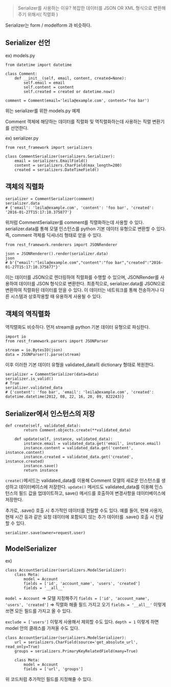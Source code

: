 > Serializer를 사용하는 이유?
> 복잡한 데이터를 JSON OR XML 형식으로 변환해주기 위해서( 직렬화 )

Serializer는 form / modelform 과 비슷하다.

## Serializer 선언

ex) models.py
```
from datetime import datetime

class Comment:
    def __init__(self, email, content, created=None):
        self.email = email
        self.content = content
        self.created = created or datetime.now()

comment = Comment(email='leila@example.com', content='foo bar')
```
위는 serializer를 위한 models.py 예제

Comment 객체에 해당하는 데이터를 직렬화 및 역직렬화하는데 사용하는 직렬 변환기를 선언한다.

ex) serializer.py
```
from rest_framework import serializers

class CommentSerializer(serializers.Serializer):
    email = serializers.EmailField()
    content = serializers.CharField(max_length=200)
    created = serializers.DateTimeField()
```


## 객체의 직렬화

```
serializer = CommentSerializer(comment)
serializer.data
# {'email': 'leila@example.com', 'content': 'foo bar', 'created': '2016-01-27T15:17:10.375877'}
```
위처럼 CommentSerializer를 comment를 직렬화하는데 사용할 수 있다.
serializer.data를 통해 모델 인스턴스를 python 기본 데이터 유형으로 변환할 수 있다. 즉, comment 객체를 딕셔너리 형태로 얻을 수 있다.

```
from rest_framework.renderers import JSONRenderer

json = JSONRenderer().render(serializer.data)
json
# b'{"email":"leila@example.com","content":"foo bar","created":"2016-01-27T15:17:10.375877"}'
```
이는 데이터를 JSON으로 렌더링하여 직렬화를 수행할 수 있으며, JSONRender를 사용하여 데이터를 JSON 형식으로 변환한다.
최종적으로, serializer.data를 JSON으로 변환하여 직렬화된 데이터를 얻을 수 있다. 이 데이터는 네트워크를 통해 전송하거나 다른 시스템과 상호작용할 때 유용하게 사용될 수 있다.

## 객체의 역직렬화

역직렬화도 비슷하다. 먼저 stream을 python 기본 데이터 유형으로 파싱한다.
```
import io
from rest_framework.parsers import JSONParser

stream = io.BytesIO(json)
data = JSONParser().parse(stream)
```

이후 이러한 기본 데이터 유형을 validated_data의 dictionary 형태로 복원한다.
```
serializer = CommentSerializer(data=data)
serializer.is_valid()
# True
serializer.validated_data
# {'content': 'foo bar', 'email': 'leila@example.com', 'created': datetime.datetime(2012, 08, 22, 16, 20, 09, 822243)}
```

## Serializer에서 인스턴스의 저장


```
def create(self, validated_data):
        return Comment.objects.create(**validated_data)

    def update(self, instance, validated_data):
        instance.email = validated_data.get('email', instance.email)
        instance.content = validated_data.get('content', instance.content)
        instance.created = validated_data.get('created', instance.created)
        instance.save()
        return instance
```
`create()`메서드는 validated_data를 이용해 Comment 모델의 새로운 인스턴스를 생성하고 데이터베이스에 저장한다.
`update()` 메서드도 validated_data를 이용해 인스턴스의 필드 값을 업데이트하고, save() 메서드를 호출하여 변경사항을 데이터베이스에 저장한다.

추가로, .save() 호출 시 추가적인 데이터를 전달할 수도 있다. 예를 들어, 현재 사용자, 현재 시간 등과 같은 요청 데이터에 포함되지 않는 추가 데이터를 .save() 호출 시 전달할 수 있다.

```
serializer.save(owner=request.user)
```

## ModelSerializer

ex)
```
class AccountSerializer(serializers.ModelSerializer):
    class Meta:
        model = Account
        fields = ['id', 'account_name', 'users', 'created']
		fields = '__all__'

```
`model = Account `=> 모델 지정해주기
`fields = ['id', 'account_name', 'users', 'created']` => 직렬화 해줄 필드 가지고 오기
`fields = '__all__'` 이렇게 쓰면 모든 필드를 가지고 올 수 있다.

`exclude = ['users']`  이렇게 사용해서 제외할 수도 있다.
`depth = 1`  이렇게 하면 model 안의 클래스를 가져올 수도 있다.

```
class AccountSerializer(serializers.ModelSerializer):
    url = serializers.CharField(source='get_absolute_url', read_only=True)
    groups = serializers.PrimaryKeyRelatedField(many=True)

    class Meta:
        model = Account
        fields = ['url', 'groups']
```

위 코드처럼 추가적인 필드를 지정해줄 수 있다.







